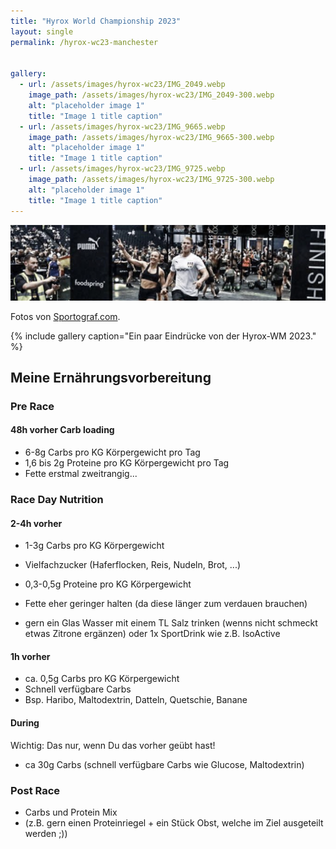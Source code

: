 ```yaml
---
title: "Hyrox World Championship 2023"
layout: single
permalink: /hyrox-wc23-manchester


gallery:
  - url: /assets/images/hyrox-wc23/IMG_2049.webp
    image_path: /assets/images/hyrox-wc23/IMG_2049-300.webp
    alt: "placeholder image 1"
    title: "Image 1 title caption"
  - url: /assets/images/hyrox-wc23/IMG_9665.webp
    image_path: /assets/images/hyrox-wc23/IMG_9665-300.webp
    alt: "placeholder image 1"
    title: "Image 1 title caption"
  - url: /assets/images/hyrox-wc23/IMG_9725.webp
    image_path: /assets/images/hyrox-wc23/IMG_9725-300.webp
    alt: "placeholder image 1"
    title: "Image 1 title caption"
---
```


![](assets/../../assets/images/hyrox-wc-header.jpg)

Fotos von [Sportograf.com](https://sportograf.com).

{% include gallery caption="Ein paar Eindrücke von der Hyrox-WM 2023." %}

## Meine Ernährungsvorbereitung

### Pre Race
#### 48h vorher Carb loading
- 6-8g Carbs pro KG Körpergewicht pro Tag
- 1,6 bis 2g Proteine pro KG Körpergewicht pro Tag
- Fette erstmal zweitrangig...

### Race Day Nutrition
#### 2-4h vorher 
- 1-3g Carbs pro KG Körpergewicht
- Vielfachzucker (Haferflocken, Reis, Nudeln, Brot, ...)
- 0,3-0,5g Proteine pro KG Körpergewicht
- Fette eher geringer halten (da diese länger zum verdauen brauchen)

- gern ein Glas Wasser mit einem TL Salz trinken (wenns nicht schmeckt etwas Zitrone ergänzen) oder 1x SportDrink wie z.B. IsoActive

#### 1h vorher 
- ca. 0,5g Carbs pro KG Körpergewicht
- Schnell verfügbare Carbs
- Bsp. Haribo, Maltodextrin, Datteln, Quetschie, Banane

#### During
Wichtig: Das nur, wenn Du das vorher geübt hast!
 
- ca 30g Carbs (schnell verfügbare Carbs wie Glucose, Maltodextrin)

### Post Race
- Carbs und Protein Mix 
- (z.B. gern einen Proteinriegel + ein Stück Obst, welche im Ziel ausgeteilt werden ;))



